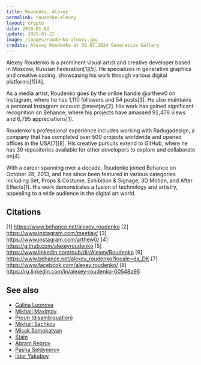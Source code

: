 ```yaml
---
title: Roudenko, Alexey
permalink: roudenko-alexey
layout: crypto
date: 2018-01-02
update: 2025-01-22
image: /images/roudenko-alexey.jpg
credits: Alexey Roudenko at 30.07.2024 Generative Gallery
---
```


Alexey Roudenko is a prominent visual artist and creative developer based in Moscow, Russian Federation[1][5]. He specializes in generative graphics and creative coding, showcasing his work through various digital platforms[1][4].

As a media artist, Roudenko goes by the online handle @arthew0 on Instagram, where he has 1,110 followers and 54 posts[3]. He also maintains a personal Instagram account @meetjay[2]. His work has gained significant recognition on Behance, where his projects have amassed 92,476 views and 6,795 appreciations[1].

Roudenko's professional experience includes working with Radugadesign, a company that has completed over 500 projects worldwide and opened offices in the USA[7][8]. His creative pursuits extend to GitHub, where he has 39 repositories available for other developers to explore and collaborate on[4].

With a career spanning over a decade, Roudenko joined Behance on October 28, 2013, and has since been featured in various categories including Set, Props & Costume, Exhibition & Signage, 3D Motion, and After Effects[1]. His work demonstrates a fusion of technology and artistry, appealing to a wide audience in the digital art world.

## Citations

[1] https://www.behance.net/alexey_roudenko
[2] https://www.instagram.com/meetjay/
[3] https://www.instagram.com/arthew0/
[4] https://github.com/alexeyroudenko
[5] https://www.linkedin.com/pub/dir/Alexey/Roudenko
[6] https://www.behance.net/alexey_roudenko?locale=da_DK
[7] https://www.facebook.com/alexey.roudenko/
[8] https://ru.linkedin.com/in/alexey-roudenko-00548a96


## See also

- [Galina Leonova](galina-leonova)  
- [Mikhail Maximov](mikhail-maximov)  
- [Proun (disambiguation)](proun-disambiguation)  
- [Mikhail Sachkov](mi-sachkov)  
- [Misak Samokatyan](misak-samokatyan)  
- [Stain](stain)  
- [Abram Rebrov](abram-rebrov)  
- [Pasha Seldymirov](pasha-seldymirov)  
- [Ildar Yakubov](ildar-yakubov)
